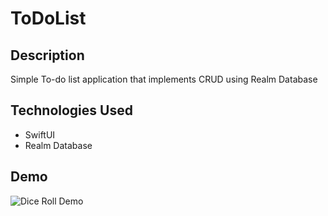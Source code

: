 # ToDoList

## Description
Simple To-do list application that implements CRUD using Realm Database

## Technologies Used
- SwiftUI
- Realm Database

## Demo
![Dice Roll Demo](ToDoList/Demo/demo.gif)
